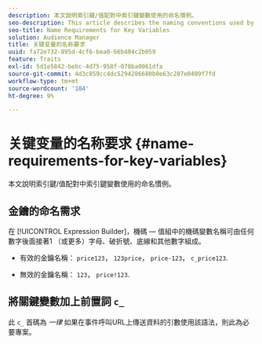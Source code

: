 ```yaml
---
description: 本文說明索引鍵/值配對中索引鍵變數使用的命名慣例。
seo-description: This article describes the naming conventions used by the key variable in a key-value pair.
seo-title: Name Requirements for Key Variables
solution: Audience Manager
title: 关键变量的名称要求
uuid: fa72e732-895d-4cf6-bea0-66b404c2b059
feature: Traits
exl-id: 5d1e5842-bebc-4d75-958f-078ba0061dfa
source-git-commit: 4d3c859cc4dc5294286680b0e63c287e0409f7fd
workflow-type: tm+mt
source-wordcount: '104'
ht-degree: 9%

---
```


# 关键变量的名称要求 {#name-requirements-for-key-variables}

本文說明索引鍵/值配對中索引鍵變數使用的命名慣例。

## 金鑰的命名需求

<!-- c_tb_key_name_requirements.xml -->

在 [!UICONTROL Expression Builder]，機碼 — 值組中的機碼變數名稱可由任何數字後面接著1 （或更多）字母、破折號、底線和其他數字組成。

* 有效的金鑰名稱： `price123`， `123price`， `price-123`， `c_price123`.

* 無效的金鑰名稱： `123`， `price!123`.

## 將關鍵變數加上前置詞 `c_`

此 `c_` 首碼為 *一律* 如果在事件呼叫URL上傳送資料的引數使用該語法，則此為必要專案。

